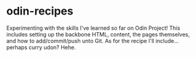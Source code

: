 # odin-recipes
Experimenting with the skills I've learned so far on Odin Project!
This includes setting up the backbone HTML, content, the pages themselves, and how to add/commit/push unto Git.
As for the recipe I'll include... perhaps curry udon? Hehe.